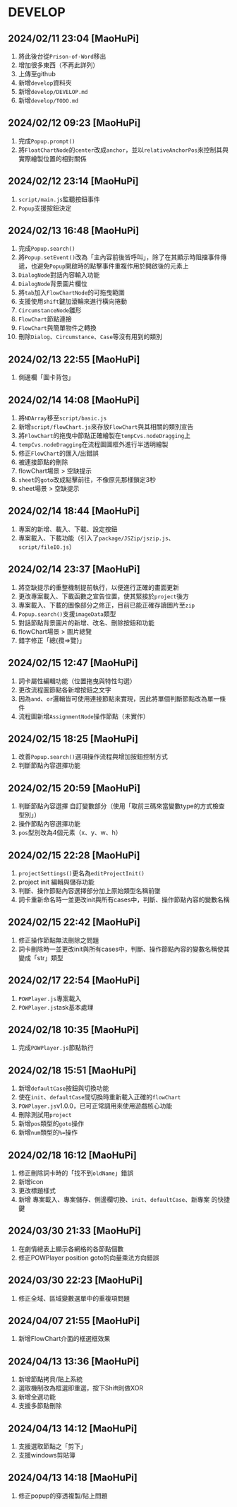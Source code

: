# DEVELOP

## 2024/02/11 23:04 [MaoHuPi]

1. 將此後台從`Prison-of-Word`移出
2. 增加很多東西（不再此詳列）
3. 上傳至github
4. 新增`develop`資料夾
5. 新增`develop/DEVELOP.md`
6. 新增`develop/TODO.md`

## 2024/02/12 09:23 [MaoHuPi]

1. 完成`Popup.prompt()`
2. 將`FloatChartNode`的`center`改成`anchor`，並以`relativeAnchorPos`來控制其與實際繪製位置的相對關係

## 2024/02/12 23:14 [MaoHuPi]

1. `script/main.js`監聽按鈕事件
2. `Popup`支援按鈕決定

## 2024/02/13 16:48 [MaoHuPi]

1. 完成`Popup.search()`
2. 將`Popup.setEvent()`改為「主內容前後皆呼叫」，除了在其顯示時阻擋事件傳遞，也避免`Popup`開啟時的點擊事件重複作用於開啟後的元素上
3. `DialogNode`對話內容輸入功能
4. `DialogNode`背景圖片欄位
5. 將`tab`加入`FlowChartNode`的可拖曳範圍
6. 支援使用`shift`鍵加滾輪來進行橫向捲動
7. `CircumstanceNode`雛形
8. `FlowChart`節點連接
9. `FlowChart`與簡單物件之轉換
10. 刪除`Dialog`、`Circumstance`、`Case`等沒有用到的類別

## 2024/02/13 22:55 [MaoHuPi]

1. 側邊欄「圖卡背包」

## 2024/02/14 14:08 [MaoHuPi]

1. 將`NDArray`移至`script/basic.js`
2. 新增`script/flowChart.js`來存放`FlowChart`與其相關的類別宣告
3. 將`FlowChart`的拖曳中節點正確繪製在`tempCvs.nodeDragging`上
4. `tempCvs.nodeDragging`在流程圖圖框外進行半透明繪製
5. 修正`FlowChart`的匯入/出錯誤
6. 被連接節點的刪除
7. flowChart場景 > 空缺提示
8. `sheet`的`goto`改成點擊前往，不像原先那樣鎖定3秒
9. sheet場景 > 空缺提示

## 2024/02/14 18:44 [MaoHuPi]

1. 專案的新增、載入、下載、設定按鈕
2. 專案載入、下載功能（引入了`package/JSZip/jszip.js`、`script/fileIO.js`）

## 2024/02/14 23:37 [MaoHuPi]

1. 將空缺提示的重整機制提前執行，以便進行正確的畫面更新
2. 更改專案載入、下載函數之宣告位置，使其緊接於`project`後方
3. 專案載入、下載的圖像部分之修正，目前已能正確存讀圖片至`zip`
4. `Popup.search()`支援`imageData`類型
5. 對話節點背景圖片的新增、改名、刪除按鈕和功能
6. flowChart場景 > 圖片總覽
7. 錯字修正「總{攬=>覽}」

## 2024/02/15 12:47 [MaoHuPi]

1. 詞卡屬性編輯功能（位置拖曳與特性勾選）
2. 更改流程圖節點各新增按鈕之文字
3. 因為`and`、`or`邏輯皆可使用連接節點來實現，因此將單個判斷節點改為單一條件
3. 流程圖新增`AssignmentNode`操作節點（未實作）

## 2024/02/15 18:25 [MaoHuPi]

1. 改善`Popup.search()`選項操作流程與增加按鈕控制方式
2. 判斷節點內容選擇功能

## 2024/02/15 20:59 [MaoHuPi]

1. 判斷節點內容選擇 自訂變數部分（使用「取前三碼來當變數type的方式檢查型別」）
2. 操作節點內容選擇功能
3. `pos`型別改為4個元素（x、y、w、h）

## 2024/02/15 22:28 [MaoHuPi]

1. `projectSettings()`更名為`editProjectInit()`
2. project init 編輯與儲存功能
3. 判斷、操作節點內容選擇部分加上原始類型名稱前墜
4. 詞卡重新命名時一並更改init與所有cases中，判斷、操作節點內容的變數名稱

## 2024/02/15 22:42 [MaoHuPi]

1. 修正操作節點無法刪除之問題
2. 詞卡刪除時一並更改init與所有cases中，判斷、操作節點內容的變數名稱使其變成「str」類型

## 2024/02/17 22:54 [MaoHuPi]

1. `POWPlayer.js`專案載入
2. `POWPlayer.js`task基本處理

## 2024/02/18 10:35 [MaoHuPi]

1. 完成`POWPlayer.js`節點執行

## 2024/02/18 15:51 [MaoHuPi]

1. 新增`defaultCase`按鈕與切換功能
2. 使在`init`、`defaultCase`間切換時重新載入正確的`flowChart`
3. `POWPlayer.js`v1.0.0，已可正常調用來使用遊戲核心功能
4. 刪除測試用`project`
5. 新增`pos`類型的`goto`操作
5. 新增`num`類型的`%=`操作

## 2024/02/18 16:12 [MaoHuPi]

1. 修正刪除詞卡時的「找不到`oldName`」錯誤
2. 新增icon
3. 更改標題樣式
4. 新增 專案載入、專案儲存、側邊欄切換、`init`、`defaultCase`、新專案 的快捷鍵

## 2024/03/30 21:33 [MaoHuPi]

1. 在劇情總表上顯示各網格的各節點個數
2. 修正POWPlayer position goto的向量乘法方向錯誤

## 2024/03/30 22:23 [MaoHuPi]

1. 修正全域、區域變數選單中的重複項問題

## 2024/04/07 21:55 [MaoHuPi]

1. 新增FlowChart介面的框選框效果

## 2024/04/13 13:36 [MaoHuPi]

1. 新增節點拷貝/貼上系統
2. 選取機制改為框選即重選，按下Shift則做XOR
3. 新增全選功能
4. 支援多節點刪除

## 2024/04/13 14:12 [MaoHuPi]

1. 支援選取節點之「剪下」
2. 支援windows剪貼簿

## 2024/04/13 14:18 [MaoHuPi]

1. 修正popup的穿透複製/貼上問題